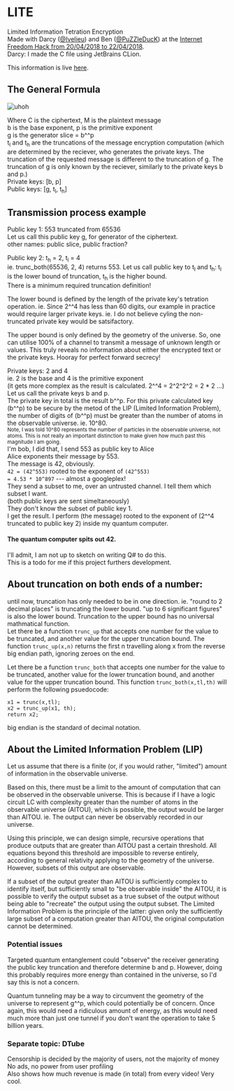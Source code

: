 # LITE
Limited Information Tetration Encryption  
Made with Darcy ([@Ivelieu](https://github.com/ivelieu/)) and Ben ([@PuZZleDucK](https://github.com/PuZZleDucK)) at the [Internet Freedom Hack from 20/04/2018 to 22/04/2018](https://digitalrightswatch.org.au/2018/03/22/internet-freedom-hack-defending-truth/).  
Darcy: I made the C file using JetBrains CLion.  

This information is live [here](https://ivelieu.github.io/LITE/).

## The General Formula

![uhoh](./equation.gif)

Where C is the ciphertext, M is the plaintext message  
b is the base exponent, p is the primitive exponent  
g is the generator slice = b^^p  
t<sub>l</sub> and t<sub>h</sub> are the truncations of the message encryption computation (which are determined by the reciever, who generates the private keys. The truncation of the requested message is different to the truncation of g. The truncation of g is only known by the reciever, similarly to the private keys b and p.)  
Private keys: [b, p]  
Public keys: [g, t<sub>l</sub>, t<sub>h</sub>]

## Transmission process example

Public key 1: 553 truncated from 65536  
Let us call this public key g, for generator of the ciphertext.  
other names: public slice, public fraction?  

Public key 2: t<sub>h</sub> = 2, t<sub>l</sub> = 4  
ie. trunc_both(65536, 2, 4) returns 553.
Let us call public key to t<sub>l</sub> and t<sub>h</sub>: t<sub>l</sub> is the lower bound of truncation, t<sub>h</sub> is the higher bound.  
There is a minimum required truncation definition!  

The lower bound is defined by the length of the private key's tetration operation. ie. Since 2^^4 has less than 60 digits, our example in practice would require larger private keys. ie. I do not believe cyling the non-truncated private key would be satsifactory.  

The upper bound is only defined by the geometry of the universe. So, one can utilise 100% of a channel to transmit a message of unknown length or values. This truly reveals no information about either the encrypted text or the private keys. Hooray for perfect forward secrecy!  

Private keys: 2 and 4  
ie. 2 is the base and 4 is the primitive exponent  
(it gets more complex as the result is calculated. 2^^4 = 2^2^2^2 = 2 * 2 ...)  
Let us call the private keys b and p.  
The private key in total is the result b^^p. For this private calculated key (b^^p) to be secure by the metod of the LIP (Limited Information Problem), the number of digits of (b^^p) must be greater than the number of atoms in the observable universe. ie. 10^80.  
<sub>Note, I was told 10^80 represents the number of particles in the observable universe, not atoms. This is not really an important distinction to make given how much past this magnitude I am going.</sub>  
I'm bob, I did that, I send 553 as public key to Alice  
Alice exponents their message by 553.  
The message is 42, obviously.  
`42 = (42^553)` rooted to the exponent of `(42^553) `  
`= 4.53 * 10^897` --- almost a googleplex!  
They send a subset to me, over an untrusted channel. I tell them which subset I want.   
(both public keys are sent simeltaneously)  
They don't know the subset of public key 1.  
I get the result. I perform (the message) rooted to the exponent of (2^^4 truncated to public key 2) inside my quantum computer.  


#### The quantum computer spits out 42. 
I'll admit, I am not up to sketch on writing Q# to do this.  
This is a todo for me if this project furthers development.
## About truncation on both ends of a number:
until now, truncation has only needed to be in one direction. ie. "round to 2 decimal places" is truncating the lower bound. "up to 6 significant figures" is also the lower bound. Truncation to the upper bound has no universal mathmatical function.  
Let there be a function `trunc_up` that accepts one number for the value to be truncated, and another value for the upper truncation bound. The function `trunc_up(x,n)` returns the first n travelling along x from the reverse big endian path, ignoring zeroes on the end.  

Let there be a function `trunc_both` that accepts one number for the value to be truncated, another value for the lower truncation bound, and another value for the upper truncation bound. This function `trunc_both(x,tl,th)` will perform the following psuedocode:  
```
x1 = trunc(x,tl);  
x2 = trunc_up(x1, th);  
return x2;  
```
big endian is the standard of decimal notation.  


## About the Limited Information Problem (LIP)
Let us assume that there is a finite (or, if you would rather, "limited") amount of information in the observable universe.  

Based on this, there must be a limit to the amount of computation that can be observed in the observable universe. This is because if I have a logic circuit LC with complexity greater than the number of atoms in the observable universe (AITOU), which is possible, the output would be larger than AITOU. ie. The output can never be observably recorded in our universe.  

Using this principle, we can design simple, recursive operations that produce outputs that are greater than AITOU past a certain threshold. All equations beyond this threshold are impossible to reverse entirely, according to general relativity applying to the geometry of the universe. However, subsets of this output are observable.  

If a subset of the output greater than AITOU is sufficiently complex to identify itself, but sufficiently small to "be observable inside" the AITOU, it is possible to verify the output subset as a true subset of the output without being able to "recreate" the output using the output subset. The Limited Information Problem is the principle of the latter: given only the sufficiently large subset of a computation greater than AITOU, the original computation cannot be determined.  


### Potential issues  
Targeted quantum entanglement could "observe" the receiver generating the public key truncation and therefore determine b and p. However, doing this probably requires more energy than contained in the universe, so I'd say this is not a concern.  

Quantum tunneling may be a way to circumvent the geometry of the universe to represent g^^p, which could potentially be of concern. Once again, this would need a ridiculous amount of energy, as this would need much more than just one tunnel if you don't want the operation to take 5 billion years.

### Separate topic: DTube
Censorship is decided by the majority of users, not the majority of money  
No ads, no power from user profiling  
Also shows how much revenue is made (in total) from every video! Very cool.  